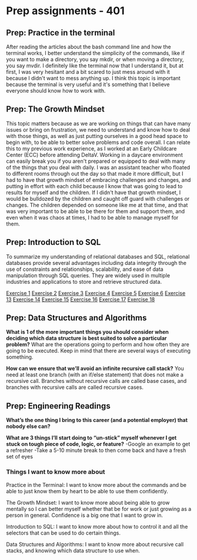 # Prep assignments - 401

## Prep: Practice in the terminal

After reading the articles about the bash command line and how the terminal works, I better understand the simplicity of the commands, like if you want to make a directory, you say mkdir, or when moving a directory, you say mvdir. I definitely like the terminal now that I understand it, but at first, I was very hesitant and a bit scared to just mess around with it because I didn't want to mess anything up. I think this topic is important because the terminal is very useful and it's something that I believe everyone should know how to work with.

## Prep: The Growth Mindset

This topic matters because as we are working on things that can have many issues or bring on frustration, we need to understand and know how to deal with those things, as well as just putting ourselves in a good head space to begin with, to be able to better solve problems and code overall. I can relate this to my previous work experience, as I worked at an Early Childcare Center (ECC) before attending DeltaV. Working in a daycare environment can easily break you if you aren't prepared or equipped to deal with many of the things that you deal with daily. I was an assistant teacher who floated to different rooms through out the day so that made it more difficult, but I had to have that growth mindset of embracing challenges and changes, and putting in effort with each child because I know that was going to lead to results for myself and the children. If I didn't have that growth mindset, I would be bulldozed by the children and caught off guard with challenges or changes. The children depended on someone like me at that time, and that was very important to be able to be there for them and support them, and even when it was chaos at times, I had to be able to manage myself for them.

## Prep: Introduction to SQL

To summarize my understanding of relational databases and SQL, relational databases provide several advantages including data integrity through the use of constraints and relationships, scalability, and ease of data manipulation through SQL queries. They are widely used in multiple industries and applications to store and retrieve structured data.

[Exercise 1](images/exercise1.png)
[Exercise 2](images/exercise2.png)
[Exercise 3](images/exercise3.png)
[Exercise 4](images/exercise4.png)
[Exercise 5](images/exercise5.png)
[Exercise 6](images/exercise6.png)
[Exercise 13](images/exercise13.png)
[Exercise 14](images/exercise14.png)
[Exercise 15](images/exercise15.png)
[Exercise 16](images/exercise16.png)
[Exercise 17](images/exercise17.png)
[Exercise 18](images/exercise18.png)

## Prep: Data Structures and Algorithms

**What is 1 of the more important things you should consider when deciding which data structure is best suited to solve a particular problem?**
What are the operations going to perform and how often they are going to be executed. Keep in mind that there are several ways of executing something.

**How can we ensure that we’ll avoid an infinite recursive call stack?**
You need at least one branch (with an if/else statement) that does not make a recursive call. Branches without recursive calls are called base cases, and branches with recursive calls are called recursive cases.

## Prep: Engineering Readings

**What’s the one thing I bring to this career (and a potential employer) that nobody else can?**

**What are 3 things I’ll start doing to “un-stick” myself whenever I get stuck on tough piece of code, logic, or feature?**
-Google an example to get a refresher
-Take a 5-10 minute break to then come back and have a fresh set of eyes

### Things I want to know more about

Practice in the Terminal: I want to know more about the commands and be able to just know them by heart to be able to use them confidently.

The Growth Mindset: I want to know more about being able to grow mentally so I can better myself whether that be for work or just growing as a person in general. Confidence is a big one that I want to grow in.

Introduction to SQL: I want to know more about how to control it and all the selectors that can be used to do certain things.

Data Structures and Algorithms: I want to know more about recursive call stacks, and knowing which data structure to use when.
